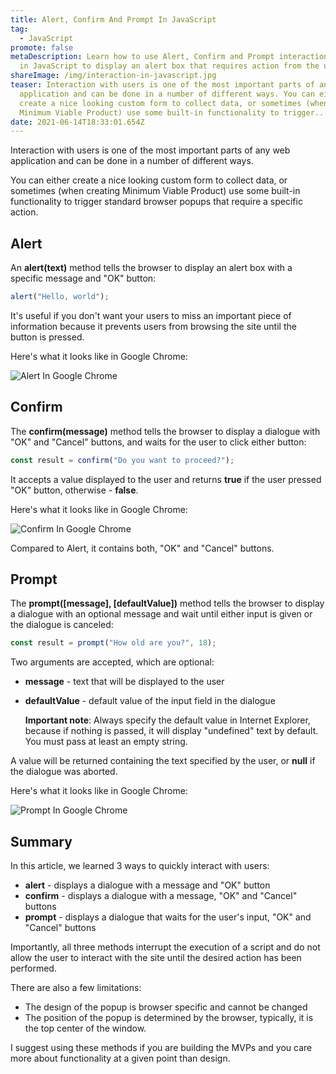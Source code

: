 ```yaml
---
title: Alert, Confirm And Prompt In JavaScript
tag:
  - JavaScript
promote: false
metaDescription: Learn how to use Alert, Confirm and Prompt interaction methods
  in JavaScript to display an alert box that requires action from the user.
shareImage: /img/interaction-in-javascript.jpg
teaser: Interaction with users is one of the most important parts of any web
  application and can be done in a number of different ways. You can either
  create a nice looking custom form to collect data, or sometimes (when creating
  Minimum Viable Product) use some built-in functionality to trigger...
date: 2021-06-14T18:33:01.654Z
---
```

Interaction with users is one of the most important parts of any web application and can be done in a number of different ways.

You can either create a nice looking custom form to collect data, or sometimes (when creating Minimum Viable Product) use some built-in functionality to trigger standard browser popups that require a specific action.

## Alert

An **alert(text)** method tells the browser to display an alert box with a specific message and "OK" button:

```javascript
alert("Hello, world");
```

It's useful if you don't want your users to miss an important piece of information because it prevents users from browsing the site until the button is pressed.

Here's what it looks like in Google Chrome:

![Alert In Google Chrome](/img/screenshot-2021-06-13-at-20.45.14.png "Alert In Google Chrom")

## Confirm

The **confirm(message)** method tells the browser to display a dialogue with "OK" and "Cancel" buttons, and waits for the user to click either button:

```javascript
const result = confirm("Do you want to proceed?");
```

It accepts a value displayed to the user and returns **true** if the user pressed "OK" button, otherwise - **false**.

Here's what it looks like in Google Chrome:

![Confirm In Google Chrome](/img/screenshot-2021-06-13-at-22.02.56.png "Confirm In Google Chrome")

Compared to Alert, it contains both, "OK" and  "Cancel" buttons.

## Prompt

The **prompt(\[message], \[defaultValue])** method tells the browser to display a dialogue with an optional message and wait until either input is given or the dialogue is canceled:

```javascript
const result = prompt("How old are you?", 18);
```

Two arguments are accepted, which are optional:

* **message** - text that will be displayed to the user
* **defaultValue** - default value of the input field in the dialogue

  **Important note**: Always specify the default value in Internet Explorer, because if nothing is passed, it will display "undefined" text by default. You must pass at least an empty string.

A value will be returned containing the text specified by the user, or **null** if the dialogue was aborted.

Here's what it looks like in Google Chrome:

![Prompt In Google Chrome](/img/screenshot-2021-06-13-at-20.54.17.png "Prompt In Google Chrome")

## Summary

In this article, we learned 3 ways to quickly interact with users:

* **alert** - displays a dialogue with a message and "OK" button
* **confirm** - displays a dialogue with a message, "OK" and "Cancel" buttons
* **prompt** - displays a dialogue that waits for the user's input, "OK" and "Cancel" buttons

Importantly, all three methods interrupt the execution of a script and do not allow the user to interact with the site until the desired action has been performed.

There are also a few limitations:

* The design of the popup is browser specific and cannot be changed
* The position of the popup is determined by the browser, typically, it is the top center of the window.

I suggest using these methods if you are building the MVPs and you care more about functionality at a given point than design.